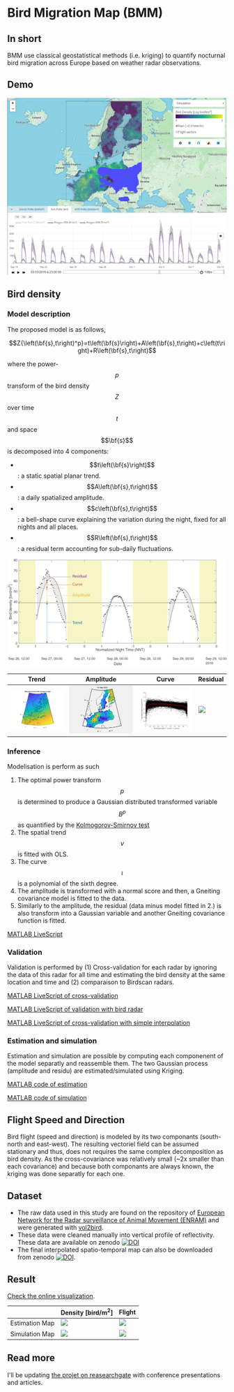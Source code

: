 # Bird Migration Map (BMM)

## In short
BMM use classical geostatistical methods (i.e. kriging) to quantify nocturnal bird migration across Europe based on weather radar observations.

## Demo
[<img src="2016/figure/FigureS5-3.png">](https://bmm.raphaelnussbaumer.com/)


## Bird density

### Model description

The proposed model is as follows,

$$Z{\left(\bf{s},t\right)^p}=t\left(\bf{s}\right)+A\left(\bf{s},t\right)+c\left(t\right)+R\left(\bf{s},t\right)$$

where the power-$$p$$ transform of the bird density $$Z$$ over time $$t$$ and space $$\bf{s}$$ is decomposed into 4 components:
* $$t\left(\bf{s}\right)$$: a static spatial planar trend.
* $$A\left(\bf{s},t\right)$$: a daily spatialized amplitude.
* $$c\left(\bf{s},t\right)$$: a bell-shape curve explaining the variation during the night, fixed for all nights and all places.
* $$R\left(\bf{s},t\right)$$: a residual term accounting for sub-daily fluctuations.

<img src="2016/figure/mathematical_model_2.png">

| Trend  | Amplitude | Curve  | Residual |
| ------------- | ------------- | ------------- | ------------- |
|  <img src="2016/figure/trend.png"> | <img src="2016/figure/Density_estimationMap_amplitude.gif">  | <img src="2016/figure/curve.png">  | <img src="2016/figure/Density_estimationMap_residu.gif">  |

### Inference
Modelisation is perform as such
1. The optimal power transform $$p$$ is determined to produce a Gaussian distributed transformed variable $$B^p$$ as quantified by the  [Kolmogorov-Smirnov test](https://en.wikipedia.org/wiki/Kolmogorov%E2%80%93Smirnov_test)
2. The spatial trend $$\nu$$ is fitted with OLS.
3. The curve $$\iota$$ is a polynomial of the sixth degree. 
3. The amplitude is transformed with a normal score and then, a Gneiting covariance model is fitted to the data.
4. Similarly to the amplitude, the residual (data minus model fitted in 2.) is also transform into a Gaussian variable and another Gneiting covariance function is fitted. 

[MATLAB LiveScript](https://rafnuss-postdoc.github.io/BMM/2016/html/Inference.html)

### Validation
Validation is performed by (1) Cross-validation for each radar by ignoring the data of this radar for all time and estimating the bird density at the same location and time and (2) comparaison to Birdscan radars.

[MATLAB LiveScript of cross-validation](https://rafnuss-postdoc.github.io/BMM/2016/html/Cross_validation.html)

[MATLAB LiveScript of validation with bird radar](https://rafnuss-postdoc.github.io/BMM/2016/html/Validation_birdRadar.html)

[MATLAB LiveScript of cross-validation with simple interpolation](https://rafnuss-postdoc.github.io/BMM/2016/html/Compare_interpolation.html)

### Estimation and simulation
Estimation and simulation are possible by computing each componenent of the model separatly and reassemble them. The two Gaussian process (amplitude and residu) are estimated/simulated using Kriging. 

[MATLAB code of estimation](https://github.com/Rafnuss-PostDoc/BMM/blob/master/2016/4-Estimation/Estimation_map.m)

[MATLAB code of simulation](https://github.com/Rafnuss-PostDoc/BMM/blob/master/2016/5-Simulation/Simulation_map.m)

## Flight Speed and Direction
Bird flight (speed and direction) is modeled by its two componants (south-north and east-west). The resulting vectoriel field can be assumed stationary and thus, does not requires the same complex decomposition as bird density. As the cross-covariance was relatively small (~2x smaller than each covariance) and because both componants are always known, the kriging was done separatly for each one.


## Dataset
- The raw data used in this study are found on the repository of [European Network for the Radar surveillance of Animal Movement (ENRAM)](http://enram.github.io/data-repository/) and were generated with [vol2bird](https://github.com/adokter/vol2bird).
- These data were cleaned manually into vertical profile of reflectivity. These data are available on zenodo [![DOI](https://zenodo.org/badge/DOI/10.5281/zenodo.3243397.svg)](https://doi.org/10.5281/zenodo.3243397)
- The final interpolated spatio-temporal map can also be downloaded from zenodo [![DOI](https://zenodo.org/badge/DOI/10.5281/zenodo.3243397.svg)](https://doi.org/10.5281/zenodo.3243397).


## Result
[Check the online visualization](https://bmm.raphaelnussbaumer.com/).

| 					| Density [bird/m<sup>2</sup>] | Flight |
| ------------- 	| ------------- 	 | ------------- |
|  Estimation Map 	|  <img src="2016/figure/Density_estimationMap_reassamble.gif">  | <img src="2016/figure/Flight_estimationMap.gif">  |
| Simulation Map    |  <img src="2016/figure/Density_simulationMap_reassemble.gif"> | <img src="2016/figure/Flight_simulationMap.gif"> |


## Read more

I'll be updating [the projet on reasearchgate](https://www.researchgate.net/project/Bird-Migration-Modelling-BMM) with conference presentations and articles.

<script src="https://cdnjs.cloudflare.com/ajax/libs/mathjax/2.7.5/MathJax.js?config=TeX-AMS-MML_HTMLorMML" type="text/javascript"></script>
